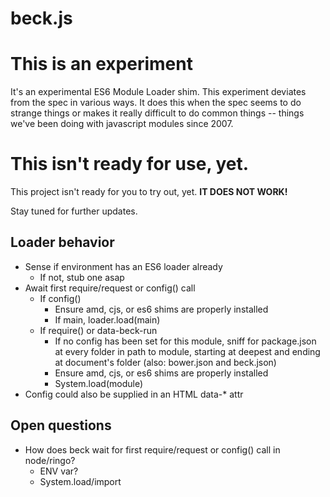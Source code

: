 # beck.js

# This is an experiment

It's an experimental ES6 Module Loader shim.  This experiment deviates from the
spec in various ways.  It does this when the spec seems to do strange things or
makes it really difficult to do common things -- things we've been doing with
javascript modules since 2007.

# This isn't ready for use, yet.

This project isn't ready for you to try out, yet.  **IT DOES NOT WORK!**

Stay tuned for further updates.

## Loader behavior

* Sense if environment has an ES6 loader already
	* If not, stub one asap
* Await first require/request or config() call
	* If config()
		* Ensure amd, cjs, or es6 shims are properly installed
		* If main, loader.load(main)
	* If require() or data-beck-run
		* If no config has been set for this module, sniff for package.json at
		  every folder in path to module, starting at deepest and ending at
		  document's folder (also: bower.json and beck.json)
		* Ensure amd, cjs, or es6 shims are properly installed
		* System.load(module)
* Config could also be supplied in an HTML data-* attr

## Open questions

* How does beck wait for first require/request or config() call in node/ringo?
	* ENV var?
	* System.load/import
